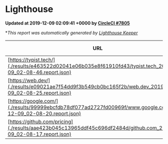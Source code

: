 
# Lighthouse

**Updated at 2019-12-09 02:09:41 +0000 by [CircleCI #7805](https://circleci.com/gh/ItinerisLtd/lighthouse-keeper-example/7805)**

**This report was automatically generated by [Lighthouse Keeper](https://github.com/itinerisltd/lighthouse-keeper)*

| URL | Performance | Accessibility | Best Practices | SEO | PWA | Updated At |
| --- | --- | --- | --- | --- | --- | --- |
| [https://typist.tech/](./results/e463522d02041e06b035e8f61910fd43/typist.tech_2019-12-09_02-08-46.report.json) | 0.98 | 0.92 | 0.79 | 1 | 0.59 | 2019-12-09T02:08:46.679Z |
| [https://web.dev/](./results/e09021ae7f54dd9f3b549cb0bc165f2b/web.dev_2019-12-09_02-08-25.report.json) | 0.94 | 0.9 | 1 | 0.96 | 0.93 | 2019-12-09T02:08:25.281Z |
| [https://google.com/](./results/99999ebcfdb78df077ad2727fd00969f/www.google.com_2019-12-09_02-08-20.report.json) | 0.93 | 0.86 | 0.93 | 0.82 | 0.56 | 2019-12-09T02:08:20.545Z |
| [https://github.com/pricing](./results/aae423b045c13965ddf45c696df2484d/github.com_2019-12-09_02-08-17.report.json) | 0.84 | 0.93 | 0.93 | 0.9 | 0.56 | 2019-12-09T02:08:17.452Z |
